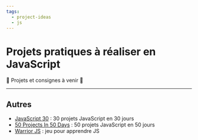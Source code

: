 ```yaml
---
tags:
  - project-ideas
  - js
---
```


# Projets pratiques à réaliser en JavaScript

🚧 Projets et consignes à venir 🚧

---

## Autres

- [JavaScript 30](https://javascript30.com/) : 30 projets JavaScript en 30 jours
- [50 Projects In 50 Days](https://www.traversymedia.com/50-Projects-In-50-Days) : 50 projets JavaScript en 50 jours
- [Warrior JS](https://www.warriorje.com/) : jeu pour apprendre JS
